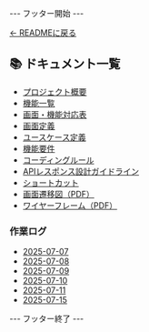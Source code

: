 --- フッター開始 ---

[← READMEに戻る]({{readme}})

## 📚 ドキュメント一覧

- [プロジェクト概要]({{prefix}}project-overview.md)
- [機能一覧]({{prefix}}features.md)
- [画面・機能対応表]({{prefix}}function_screen_map.md)
- [画面定義]({{prefix}}screens.md)
- [ユースケース定義]({{prefix}}usecase_reserve.md)
- [機能要件]({{prefix}}functional_requirements.md)
- [コーディングルール]({{prefix}}coding-rules.md)
- [APIレスポンス設計ガイドライン]({{prefix}}api_response.md)
- [ショートカット]({{prefix}}shortcuts.md)
- [画面遷移図（PDF）]({{prefix}}画面遷移図.pdf)
- [ワイヤーフレーム（PDF）]({{prefix}}ワイヤーフレーム.pdf)

### 作業ログ
- [2025-07-07]({{prefix}}logs/2025-07-07.md)
- [2025-07-08]({{prefix}}logs/2025-07-08.md)
- [2025-07-09]({{prefix}}logs/2025-07-09.md)
- [2025-07-10]({{prefix}}logs/2025-07-10.md)
- [2025-07-11]({{prefix}}logs/2025-07-11.md)
- [2025-07-15]({{prefix}}logs/2025-07-15.md)

--- フッター終了 ---
